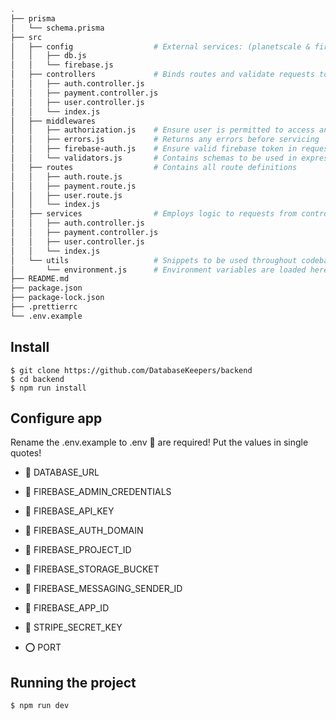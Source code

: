 ```bash
.
├── prisma
│   └── schema.prisma
├── src
│   ├── config                  # External services: (planetscale & firebase)
│   │   ├── db.js
│   │   └── firebase.js
│   ├── controllers             # Binds routes and validate requests to service
│   │   ├── auth.controller.js
│   │   ├── payment.controller.js
│   │   ├── user.controller.js
│   │   └── index.js
│   ├── middlewares
│   │   ├── authorization.js    # Ensure user is permitted to access an endpoint
│   │   ├── errors.js           # Returns any errors before servicing
│   │   ├── firebase-auth.js    # Ensure valid firebase token in request header
│   │   └── validators.js       # Contains schemas to be used in express.js routes
│   ├── routes                  # Contains all route definitions
│   │   ├── auth.route.js
│   │   ├── payment.route.js
│   │   ├── user.route.js
│   │   └── index.js
│   ├── services                # Employs logic to requests from controller
│   │   ├── auth.controller.js
│   │   ├── payment.controller.js
│   │   ├── user.controller.js
│   │   └── index.js
│   └── utils                   # Snippets to be used throughout codebase
│       └── environment.js      # Environment variables are loaded here and exported
├── README.md
├── package.json
├── package-lock.json
├── .prettierrc
└── .env.example

```

## Install

    $ git clone https://github.com/DatabaseKeepers/backend
    $ cd backend
    $ npm run install

## Configure app

Rename the .env.example to .env
🔴 are required! Put the values in single quotes!

- 🔴 DATABASE_URL
- 🔴 FIREBASE_ADMIN_CREDENTIALS
- 🔴 FIREBASE_API_KEY
- 🔴 FIREBASE_AUTH_DOMAIN
- 🔴 FIREBASE_PROJECT_ID
- 🔴 FIREBASE_STORAGE_BUCKET
- 🔴 FIREBASE_MESSAGING_SENDER_ID
- 🔴 FIREBASE_APP_ID
- 🔴 STRIPE_SECRET_KEY

- ⭕ PORT

## Running the project

    $ npm run dev
